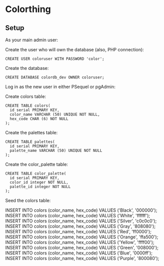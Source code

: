 # Colorthing

## Setup

As your main admin user:

  Create the user who will own the database (also, PHP connection):
    
    CREATE USER coloruser WITH PASSWORD 'color';

  Create the database:

    CREATE DATABASE colordb_dev OWNER coloruser;

Log in as the new user in either PSequel or pgAdmin:

  Create colors table:

    CREATE TABLE colors(
      id serial PRIMARY KEY,
      color_name VARCHAR (50) UNIQUE NOT NULL,
      hex_code CHAR (6) NOT NULL
    );

  Create the palettes table:

    CREATE TABLE palettes(
      id serial PRIMARY KEY,
      palette_name VARCHAR (50) UNIQUE NOT NULL
    );

  Create the color_palette table:

    CREATE TABLE color_palette(
      id serial PRIMARY KEY,
      color_id integer NOT NULL,
      palette_id integer NOT NULL
    );

Seed the colors table:

  INSERT INTO colors (color_name, hex_code) VALUES ('Black', '000000');
  INSERT INTO colors (color_name, hex_code) VALUES ('White', 'ffffff');
  INSERT INTO colors (color_name, hex_code) VALUES ('Silver', 'c0c0c0');
  INSERT INTO colors (color_name, hex_code) VALUES ('Gray', '808080');
  INSERT INTO colors (color_name, hex_code) VALUES ('Red', 'ff0000');
  INSERT INTO colors (color_name, hex_code) VALUES ('Orange', 'ffa500');
  INSERT INTO colors (color_name, hex_code) VALUES ('Yellow', 'ffff00');
  INSERT INTO colors (color_name, hex_code) VALUES ('Green', '008000');
  INSERT INTO colors (color_name, hex_code) VALUES ('Blue', '0000ff');
  INSERT INTO colors (color_name, hex_code) VALUES ('Purple', '800080');
